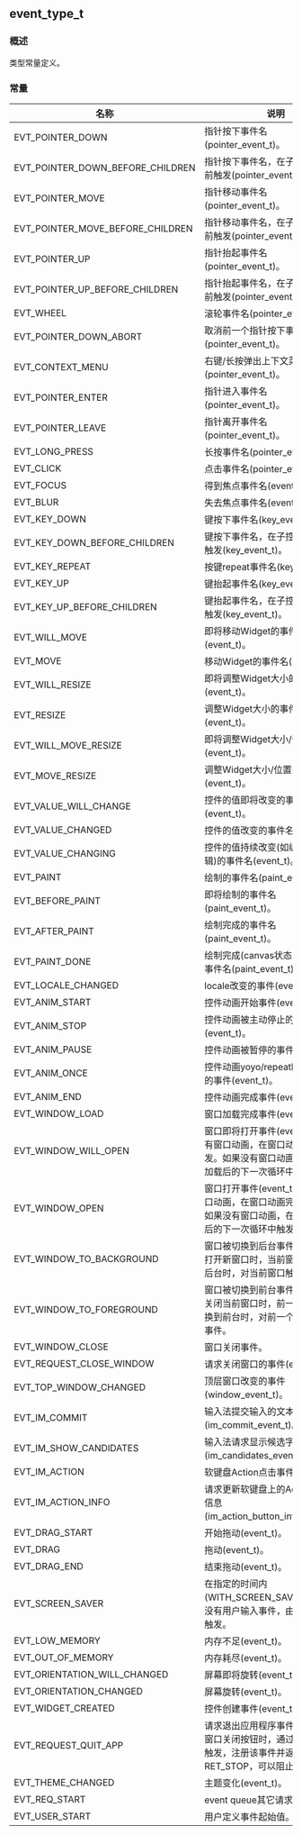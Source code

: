 ## event\_type\_t
### 概述
 类型常量定义。

### 常量
<p id="event_type_t_consts">

| 名称 | 说明 | 
| -------- | ------- | 
| EVT\_POINTER\_DOWN | 指针按下事件名(pointer\_event\_t)。 |
| EVT\_POINTER\_DOWN\_BEFORE\_CHILDREN | 指针按下事件名，在子控件处理之前触发(pointer\_event\_t)。 |
| EVT\_POINTER\_MOVE | 指针移动事件名(pointer\_event\_t)。 |
| EVT\_POINTER\_MOVE\_BEFORE\_CHILDREN | 指针移动事件名，在子控件处理之前触发(pointer\_event\_t)。 |
| EVT\_POINTER\_UP | 指针抬起事件名(pointer\_event\_t)。 |
| EVT\_POINTER\_UP\_BEFORE\_CHILDREN | 指针抬起事件名，在子控件处理之前触发(pointer\_event\_t)。 |
| EVT\_WHEEL | 滚轮事件名(pointer\_event\_t)。 |
| EVT\_POINTER\_DOWN\_ABORT | 取消前一个指针按下事件名(pointer\_event\_t)。 |
| EVT\_CONTEXT\_MENU | 右键/长按弹出上下文菜单的事件名(pointer\_event\_t)。 |
| EVT\_POINTER\_ENTER | 指针进入事件名(pointer\_event\_t)。 |
| EVT\_POINTER\_LEAVE | 指针离开事件名(pointer\_event\_t)。 |
| EVT\_LONG\_PRESS | 长按事件名(pointer\_event\_t)。 |
| EVT\_CLICK | 点击事件名(pointer\_event\_t)。 |
| EVT\_FOCUS | 得到焦点事件名(event\_t)。 |
| EVT\_BLUR | 失去焦点事件名(event\_t)。 |
| EVT\_KEY\_DOWN | 键按下事件名(key\_event\_t)。 |
| EVT\_KEY\_DOWN\_BEFORE\_CHILDREN | 键按下事件名，在子控件处理之前触发(key\_event\_t)。 |
| EVT\_KEY\_REPEAT | 按键repeat事件名(key\_event\_t)。 |
| EVT\_KEY\_UP | 键抬起事件名(key\_event\_t)。 |
| EVT\_KEY\_UP\_BEFORE\_CHILDREN | 键抬起事件名，在子控件处理之前触发(key\_event\_t)。 |
| EVT\_WILL\_MOVE | 即将移动Widget的事件名(event\_t)。 |
| EVT\_MOVE | 移动Widget的事件名(event\_t)。 |
| EVT\_WILL\_RESIZE | 即将调整Widget大小的事件名(event\_t)。 |
| EVT\_RESIZE | 调整Widget大小的事件名(event\_t)。 |
| EVT\_WILL\_MOVE\_RESIZE | 即将调整Widget大小/位置的事件名(event\_t)。 |
| EVT\_MOVE\_RESIZE | 调整Widget大小/位置的事件名(event\_t)。 |
| EVT\_VALUE\_WILL\_CHANGE | 控件的值即将改变的事件名(event\_t)。 |
| EVT\_VALUE\_CHANGED | 控件的值改变的事件名(event\_t)。 |
| EVT\_VALUE\_CHANGING | 控件的值持续改变(如编辑器正在编辑)的事件名(event\_t)。 |
| EVT\_PAINT | 绘制的事件名(paint\_event\_t)。 |
| EVT\_BEFORE\_PAINT | 即将绘制的事件名(paint\_event\_t)。 |
| EVT\_AFTER\_PAINT | 绘制完成的事件名(paint\_event\_t)。 |
| EVT\_PAINT\_DONE | 绘制完成(canvas状态已经恢复)的事件名(paint\_event\_t)。 |
| EVT\_LOCALE\_CHANGED | locale改变的事件(event\_t)。 |
| EVT\_ANIM\_START | 控件动画开始事件(event\_t)。 |
| EVT\_ANIM\_STOP | 控件动画被主动停止的事件(event\_t)。 |
| EVT\_ANIM\_PAUSE | 控件动画被暂停的事件(event\_t)。 |
| EVT\_ANIM\_ONCE | 控件动画yoyo/repeat时，完成一次的事件(event\_t)。 |
| EVT\_ANIM\_END | 控件动画完成事件(event\_t)。 |
| EVT\_WINDOW\_LOAD | 窗口加载完成事件(event\_t)。 |
| EVT\_WINDOW\_WILL\_OPEN | 窗口即将打开事件(event\_t)。 如果有窗口动画，在窗口动画开始前触发。如果没有窗口动画，在窗口被加载后的下一次循环中触发。 |
| EVT\_WINDOW\_OPEN | 窗口打开事件(event\_t)。 如果有窗口动画，在窗口动画完成时触发。如果没有窗口动画，在窗口被加载后的下一次循环中触发。 |
| EVT\_WINDOW\_TO\_BACKGROUND | 窗口被切换到后台事件(event\_t)。 打开新窗口时，当前窗口被切换到后台时，对当前窗口触发本事件。 |
| EVT\_WINDOW\_TO\_FOREGROUND | 窗口被切换到前台事件(event\_t)。 关闭当前窗口时，前一个窗口被切换到前台时，对前一个窗口触发本事件。 |
| EVT\_WINDOW\_CLOSE | 窗口关闭事件。 |
| EVT\_REQUEST\_CLOSE\_WINDOW | 请求关闭窗口的事件(event\_t)。 |
| EVT\_TOP\_WINDOW\_CHANGED | 顶层窗口改变的事件(window\_event\_t)。 |
| EVT\_IM\_COMMIT | 输入法提交输入的文本事件(im\_commit\_event\_t)。 |
| EVT\_IM\_SHOW\_CANDIDATES | 输入法请求显示候选字事件(im\_candidates\_event\_t)。 |
| EVT\_IM\_ACTION | 软键盘Action点击事件(event\_t)。 |
| EVT\_IM\_ACTION\_INFO | 请求更新软键盘上的Action按钮的信息(im\_action\_button\_info\_event\_t)。 |
| EVT\_DRAG\_START | 开始拖动(event\_t)。 |
| EVT\_DRAG | 拖动(event\_t)。 |
| EVT\_DRAG\_END | 结束拖动(event\_t)。 |
| EVT\_SCREEN\_SAVER | 在指定的时间内(WITH\_SCREEN\_SAVER\_TIME)，没有用户输入事件，由窗口管理器触发。 |
| EVT\_LOW\_MEMORY | 内存不足(event\_t)。 |
| EVT\_OUT\_OF\_MEMORY | 内存耗尽(event\_t)。 |
| EVT\_ORIENTATION\_WILL\_CHANGED | 屏幕即将旋转(event\_t)。 |
| EVT\_ORIENTATION\_CHANGED | 屏幕旋转(event\_t)。 |
| EVT\_WIDGET\_CREATED | 控件创建事件(event\_t)。 |
| EVT\_REQUEST\_QUIT\_APP | 请求退出应用程序事件。 点击原生窗口关闭按钮时，通过窗口管理器触发，注册该事件并返回RET\_STOP，可以阻止窗口关闭。 |
| EVT\_THEME\_CHANGED | 主题变化(event\_t)。 |
| EVT\_REQ\_START | event queue其它请求编号起始值。 |
| EVT\_USER\_START | 用户定义事件起始值。 |
